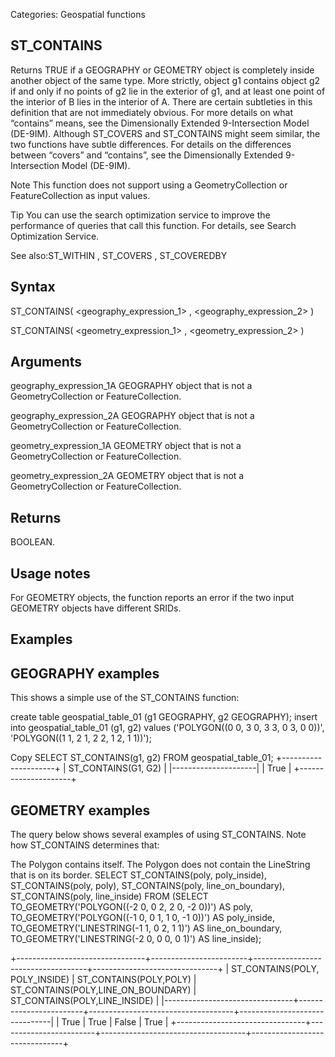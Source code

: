 Categories: Geospatial functions


## ST_CONTAINS

Returns TRUE if a GEOGRAPHY or GEOMETRY object is completely inside another object of the same type.
More strictly, object g1 contains object g2 if and only if no points of g2 lie in the exterior of g1, and at least one point of the interior of B lies in the interior of A. There are certain subtleties in this definition that are not immediately obvious. For more details on what “contains” means, see the Dimensionally Extended 9-Intersection Model (DE-9IM).
Although ST_COVERS and ST_CONTAINS might seem similar, the two functions have subtle differences. For details on the differences between “covers” and “contains”, see the Dimensionally Extended 9-Intersection Model (DE-9IM).

Note This function does not support using a GeometryCollection or FeatureCollection as input values.

Tip You can use the search optimization service to improve the performance of queries that call this function.
For details, see Search Optimization Service.

See also:ST_WITHIN , ST_COVERS , ST_COVEREDBY


## Syntax

ST_CONTAINS( <geography_expression_1> , <geography_expression_2> )

ST_CONTAINS( <geometry_expression_1> , <geometry_expression_2> )


## Arguments


geography_expression_1A GEOGRAPHY object that is not a GeometryCollection or FeatureCollection.

geography_expression_2A GEOGRAPHY object that is not a GeometryCollection or FeatureCollection.

geometry_expression_1A GEOMETRY object that is not a GeometryCollection or FeatureCollection.

geometry_expression_2A GEOMETRY object that is not a GeometryCollection or FeatureCollection.


## Returns

BOOLEAN.

## Usage notes


For GEOMETRY objects, the function reports an error if the two input GEOMETRY objects have different SRIDs.


## Examples


## GEOGRAPHY examples

This shows a simple use of the ST_CONTAINS function:

create table geospatial_table_01 (g1 GEOGRAPHY, g2 GEOGRAPHY);
insert into geospatial_table_01 (g1, g2) values 
    ('POLYGON((0 0, 3 0, 3 3, 0 3, 0 0))', 'POLYGON((1 1, 2 1, 2 2, 1 2, 1 1))');

Copy SELECT ST_CONTAINS(g1, g2) 
    FROM geospatial_table_01;
+---------------------+
| ST_CONTAINS(G1, G2) |
|---------------------|
| True                |
+---------------------+



## GEOMETRY examples

The query below shows several examples of using ST_CONTAINS. Note how ST_CONTAINS determines that:

The Polygon contains itself.
The Polygon does not contain the LineString that is on its border.
SELECT ST_CONTAINS(poly, poly_inside),
      ST_CONTAINS(poly, poly),
      ST_CONTAINS(poly, line_on_boundary),
      ST_CONTAINS(poly, line_inside)
  FROM (SELECT
    TO_GEOMETRY('POLYGON((-2 0, 0 2, 2 0, -2 0))') AS poly,
    TO_GEOMETRY('POLYGON((-1 0, 0 1, 1 0, -1 0))') AS poly_inside,
    TO_GEOMETRY('LINESTRING(-1 1, 0 2, 1 1)') AS line_on_boundary,
    TO_GEOMETRY('LINESTRING(-2 0, 0 0, 0 1)') AS line_inside);

+--------------------------------+------------------------+------------------------------------+-------------------------------+
| ST_CONTAINS(POLY, POLY_INSIDE) | ST_CONTAINS(POLY,POLY) | ST_CONTAINS(POLY,LINE_ON_BOUNDARY) | ST_CONTAINS(POLY,LINE_INSIDE) |
|--------------------------------+------------------------+------------------------------------+-------------------------------|
| True                           | True                   | False                              | True                          |
+--------------------------------+------------------------+------------------------------------+-------------------------------+